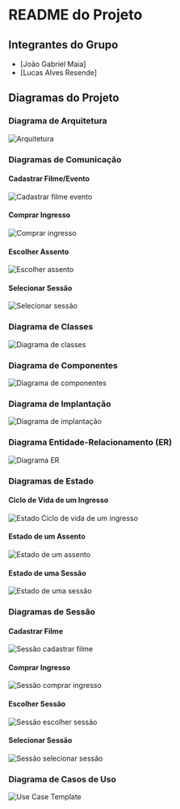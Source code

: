 # README do Projeto

## Integrantes do Grupo
- [João Gabriel Maia]
- [Lucas Alves Resende]

## Diagramas do Projeto

### Diagrama de Arquitetura
![Arquitetura](Diagramas/Arquitetura.png)

### Diagramas de Comunicação
#### Cadastrar Filme/Evento
![Cadastrar filme evento](Diagramas/Cadastrar%20filme%20evento.png)

#### Comprar Ingresso
![Comprar ingresso](Diagramas/Comprar%20ingresso.png)

#### Escolher Assento
![Escolher assento](Diagramas/Escolher%20assento.png)

#### Selecionar Sessão
![Selecionar sessão](Diagramas/Selecionar%20sessão.png)

### Diagrama de Classes
![Diagrama de classes](Diagramas/Diagrama%20de%20classes.png)

### Diagrama de Componentes
![Diagrama de componentes](Diagramas/Diagrama%20de%20componentes.png)

### Diagrama de Implantação
![Diagrama de implantação](Diagramas/Diagrama%20de%20implantação.png)

### Diagrama Entidade-Relacionamento (ER)
![Diagrama ER](Diagramas/Diagrama%20ER%20.drawio%20(1).png)

### Diagramas de Estado
#### Ciclo de Vida de um Ingresso
![Estado Ciclo de vida de um ingresso](Diagramas/Estado%20Ciclo%20de%20vida%20de%20um%20ingresso.png)

#### Estado de um Assento
![Estado de um assento](Diagramas/Estado%20de%20um%20assento.png)

#### Estado de uma Sessão
![Estado de uma sessão](Diagramas/Estado%20de%20uma%20sessão.png)

### Diagramas de Sessão
#### Cadastrar Filme
![Sessão cadastrar filme](Diagramas/Sessão%20cadastrar%20filme.png)

#### Comprar Ingresso
![Sessão comprar ingresso](Diagramas/Sessão%20comprar%20ingresso.png)

#### Escolher Sessão
![Sessão escolher sessão](Diagramas/Sessão%20escolher%20sessão.png)

#### Selecionar Sessão
![Sessão selecionar sessão](Diagramas/Sessão%20selecionar%20sessão.png)

### Diagrama de Casos de Uso
![Use Case Template](Diagramas/Use%20Case%20Template%20(Community).png)
